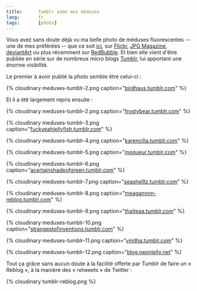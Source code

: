 ```yaml
---
title:      Tumblr aime mes méduses
lang:       fr
tags:       [photo]
---
```


Vous avez sans doute déjà vu ma belle photo de méduses fluorescentes -- une de mes préférées -- que ce soit [ici](/2008/07/meduses-fluorescentes.html), sur [Flickr](https://www.flickr.com/photos/nicolas-hoizey/2632478734/), [JPG Magazine](http://www.jpgmag.com/photos/809995), [deviantArt](http://nhoizey.deviantart.com/art/Fluorescent-Jellyfish-90477061) ou plus récemment sur [RedBubble](http://www.redbubble.com/people/nhoizey/art/4542942-3-fluorescent-jellyfishes). Et bien elle vient d'être publiée en série sur de nombreux micro blogs [Tumblr](http://www.tumblr.com/), lui apportant une énorme visibilité.

Le premier à avoir publié la photo semble être celui-ci :


{% cloudinary meduses-tumblr-2.png caption="[birdhaus.tumblr.com](http://birdhaus.tumblr.com/post/407643793/nicolas-hoizey)" %}


Et il a été largement repris ensuite :


{% cloudinary meduses-tumblr-2.png caption="[frostybear.tumblr.com](http://frostybear.tumblr.com/post/407748576/fuckyeahjellyfish-birdhaus-nicolas-hoizey)" %}




{% cloudinary meduses-tumblr-3.png caption="[fuckyeahjellyfish.tumblr.com](http://fuckyeahjellyfish.tumblr.com/post/407648432/birdhaus-nicolas-hoizey)" %}




{% cloudinary meduses-tumblr-4.png caption="[karencilla.tumblr.com](http://karencilla.tumblr.com/post/407665077/isnt-gods-creation-amazing-birdhaus-nicolas)" %}




{% cloudinary meduses-tumblr-5.png caption="[moqueur.tumblr.com](http://moqueur.tumblr.com/post/407674522/birdhaus-nicolas-hoizey)" %}




{% cloudinary meduses-tumblr-6.png caption="[acertainshadeofgreen.tumblr.com](http://acertainshadeofgreen.tumblr.com/post/407687092/fuckyeahjellyfish-birdhaus-nicolas-hoizey)" %}




{% cloudinary meduses-tumblr-7.png caption="[seashelllz.tumblr.com](http://seashelllz.tumblr.com/post/407754310/fuckyeahjellyfish-birdhaus-nicolas-hoizey)" %}




{% cloudinary meduses-tumblr-8.png caption="[meagannnn-reblog.tumblr.com](http://meagannnn-reblog.tumblr.com/post/407784792)" %}




{% cloudinary meduses-tumblr-9.png caption="[thaiteaa.tumblr.com](http://thaiteaa.tumblr.com/post/407819743/fuckyeahjellyfish-birdhaus-nicolas-hoizey)" %}




{% cloudinary meduses-tumblr-10.png caption="[strangestofinventions.tumblr.com](http://strangestofinventions.tumblr.com/post/408117688/fuckyeahjellyfish-birdhaus-nicolas-hoizey)" %}




{% cloudinary meduses-tumblr-11.png caption="[vinitha.tumblr.com](http://vinitha.tumblr.com/post/408123360/fuckyeahjellyfish-birdhaus-nicolas-hoizey)" %}




{% cloudinary meduses-tumblr-12.png caption="[blog.neonjelly.net](http://blog.neonjelly.net/post/407851083/fuckyeahjellyfish-birdhaus-nicolas-hoizey)" %}


Tout ça grâce sans aucun doute à la facilité offerte par Tumblr de faire un « Reblog », à la manière des « retweets » de Twitter :

{% cloudinary tumblr-reblog.png %}

